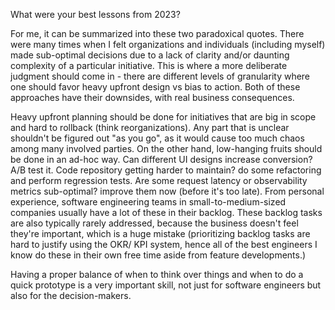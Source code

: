 What were your best lessons from 2023?

For me, it can be summarized into these two paradoxical quotes. There were many times when I felt organizations and individuals (including myself) made sub-optimal decisions due to a lack of clarity and/or daunting complexity of a particular initiative. This is where a more deliberate judgment should come in - there are different levels of granularity where one should favor heavy upfront design vs bias to action. Both of these approaches have their downsides, with real business consequences.

Heavy upfront planning should be done for initiatives that are big in scope and hard to rollback (think reorganizations). Any part that is unclear shouldn't be figured out "as you go", as it would cause too much chaos among many involved parties. On the other hand, low-hanging fruits should be done in an ad-hoc way. Can different UI designs increase conversion? A/B test it. Code repository getting harder to maintain? do some refactoring and perform regression tests. Are some request latency or observability metrics sub-optimal? improve them now (before it's too late). From personal experience, software engineering teams in small-to-medium-sized companies usually have a lot of these in their backlog. These backlog tasks are also typically rarely addressed, because the business doesn't feel they're important, which is a huge mistake (prioritizing backlog tasks are hard to justify using the OKR/ KPI system, hence all of the best engineers I know do these in their own free time aside from feature developments.)

Having a proper balance of when to think over things and when to do a quick prototype is a very important skill, not just for software engineers but also for the decision-makers.